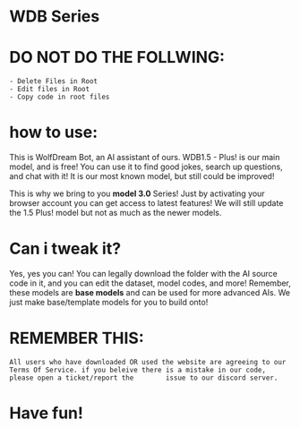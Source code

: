 # WDB Series

# DO NOT DO THE FOLLWING:

    - Delete Files in Root
    - Edit files in Root
    - Copy code in root files

# how to use:

This is WolfDream Bot, an AI assistant of ours. WDB1.5 - Plus! is our main model, and is free! You can use it to find good jokes, search up questions, and chat with it!      It is our most known model, but still could be improved!

This is why we bring to you **model 3.0** Series! Just by activating your browser account you can get access to latest features! We will still update the 1.5 Plus! model     but not as much as the newer models.

# Can i tweak it?
Yes, yes you can! You can legally download the folder with the AI source code in it, and you can edit the dataset, model codes, and more! Remember, these models are          **base models** and can be used for more advanced AIs. We just make base/template models for you to build onto!

# REMEMBER THIS:

    All users who have downloaded OR used the website are agreeing to our Terms Of Service. if you beleive there is a mistake in our code, please open a ticket/report the        issue to our discord server.

# Have fun!
